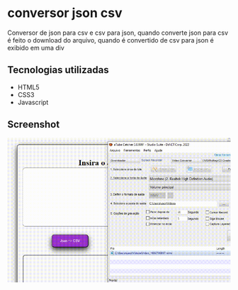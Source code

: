 # conversor json csv
<p> Conversor de json para csv e csv para json, quando converte json para csv é feito o download do arquivo, quando é convertido de csv para json é exibido em uma div</p>

## Tecnologias utilizadas

<ul>
  <li>HTML5</li>
  <li>CSS3</li>
  <li>Javascript</li>
</ul>

## Screenshot

<img src="Video_1692799897.gif">
